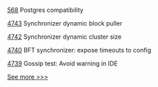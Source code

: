 
[568](https://github.com/hyperledger-labs/fabric-token-sdk/pull/568) Postgres compatibility

[4743](https://github.com/hyperledger/fabric/pull/4743) Synchronizer dynamic block puller

[4742](https://github.com/hyperledger/fabric/pull/4742) Synchronizer dynamic cluster size

[4740](https://github.com/hyperledger/fabric/pull/4740) BFT synchronizer: expose timeouts to config

[4739](https://github.com/hyperledger/fabric/pull/4739) Gossip test: Avoid warning in IDE


[See more >>>](https://start-here.hyperledger.org/pull-requests)
